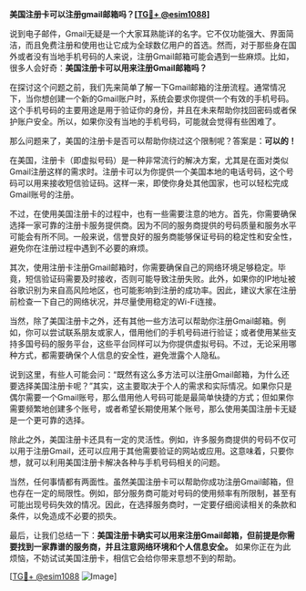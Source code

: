 **美国注册卡可以注册gmail邮箱吗？[[TG💪+ @esim1088](https://t.me/s/esim1088)]**

说到电子邮件，Gmail无疑是一个大家耳熟能详的名字。它不仅功能强大、界面简洁，而且免费注册和使用也让它成为全球数亿用户的首选。然而，对于那些身在国外或者没有当地手机号码的人来说，注册Gmail邮箱可能会遇到一些麻烦。比如，很多人会好奇：**美国注册卡可以用来注册Gmail邮箱吗？**

在探讨这个问题之前，我们先来简单了解一下Gmail邮箱的注册流程。通常情况下，当你想创建一个新的Gmail账户时，系统会要求你提供一个有效的手机号码。这个手机号码的主要用途是用于验证你的身份，并且在未来帮助你找回密码或者保护账户安全。所以，如果你没有当地的手机号码，可能就会觉得有些困难了。

那么问题来了，美国的注册卡是否可以帮助你绕过这个限制呢？答案是：**可以的！**

在美国，注册卡（即虚拟号码）是一种非常流行的解决方案，尤其是在面对类似Gmail注册这样的需求时。注册卡可以为你提供一个美国本地的电话号码，这个号码可以用来接收短信验证码。这样一来，即使你身处其他国家，也可以轻松完成Gmail账号的注册。

不过，在使用美国注册卡的过程中，也有一些需要注意的地方。首先，你需要确保选择一家可靠的注册卡服务提供商。因为不同的服务商提供的号码质量和服务水平可能会有所不同。一般来说，信誉良好的服务商能够保证号码的稳定性和安全性，避免你在注册过程中遇到不必要的麻烦。

其次，使用注册卡注册Gmail邮箱时，你需要确保自己的网络环境足够稳定。毕竟，短信验证码需要及时接收，否则可能导致注册失败。此外，如果你的IP地址被谷歌识别为来自高风险地区，也可能影响到注册的成功率。因此，建议大家在注册前检查一下自己的网络状况，并尽量使用稳定的Wi-Fi连接。

当然，除了美国注册卡之外，还有其他一些方法可以帮助你注册Gmail邮箱。例如，你可以尝试联系朋友或家人，借用他们的手机号码进行验证；或者使用某些支持多国号码的服务平台，这些平台同样可以为你提供虚拟号码。不过，无论采用哪种方式，都需要确保个人信息的安全性，避免泄露个人隐私。

说到这里，有些人可能会问：“既然有这么多方法可以注册Gmail邮箱，为什么还要选择美国注册卡呢？”其实，这主要取决于个人的需求和实际情况。如果你只是偶尔需要一个Gmail账号，那么借用他人号码可能是最简单快捷的方式；但如果你需要频繁地创建多个账号，或者希望长期使用某个账号，那么使用美国注册卡无疑是一个更可靠的选择。

除此之外，美国注册卡还具有一定的灵活性。例如，许多服务商提供的号码不仅可以用于注册Gmail，还可以应用于其他需要验证的网站或应用。这意味着，只要你想，就可以利用美国注册卡解决各种与手机号码相关的问题。

当然，任何事情都有两面性。虽然美国注册卡可以帮助你成功注册Gmail邮箱，但也存在一定的局限性。例如，部分服务商可能对号码的使用频率有所限制，甚至有可能出现号码失效的情况。因此，在选择服务商时，一定要仔细阅读相关的条款和条件，以免造成不必要的损失。

最后，让我们总结一下：**美国注册卡确实可以用来注册Gmail邮箱，但前提是你需要找到一家靠谱的服务商，并且注意网络环境和个人信息安全。** 如果你正在为此烦恼，不妨试试美国注册卡，相信它会给你带来意想不到的帮助。

[[TG💪+ @esim1088](https://t.me/s/esim1088) ![Image](https://i.postimg.cc/4NQfJmqS/Snipaste-2025-05-13-00-14-12.png)]